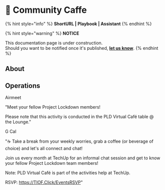 # 🍹 Community Caffe

{% hint style="info" %}
**ShortURL | Playbook | Assistant**
{% endhint %}



{% hint style="warning" %}
**NOTICE**

This documentation page is under construction.\
Should you want to be notified once it's published, [**let us know**](https://tiof.click/TIOFTarianUpdatesService).
{% endhint %}

## About





## Operations

Airmeet

"Meet your fellow Project Lockdown members!

Please note that this activity is conducted in the PLD Virtual Café table @ the Lounge."



G Cal

"☕ Take a break from your weekly worries, grab a coffee (or beverage of choice) and let's all connect and chat!

Join us every month at TechUp for an informal chat session and get to know your fellow Project Lockdown team members!

Note: PLD Virtual Café is part of the activities help at TechUp.

RSVP: https://TIOF.Click/EventsRSVP"









